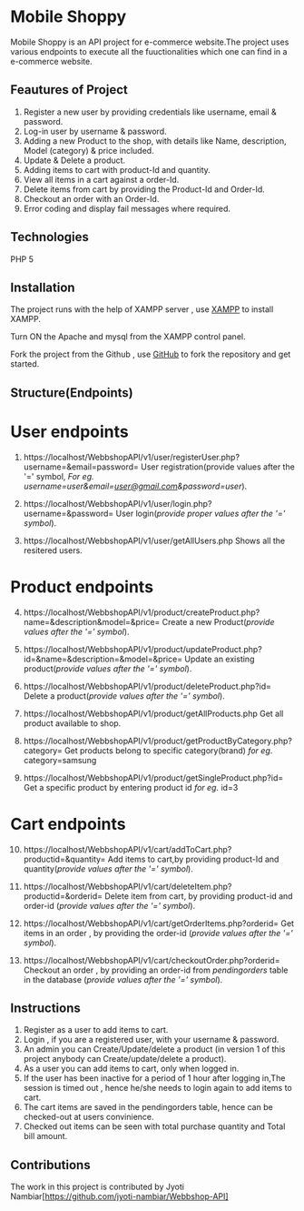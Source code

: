 # Mobile Shoppy
Mobile Shoppy is an API project for e-commerce website.The project uses various endpoints to execute all the fuuctionalities which one can find in a e-commerce website.

## Feautures of Project
1. Register a new user by providing credentials like username, email & password.
2. Log-in user by username & password.
3. Adding a new Product to the shop, with details like Name, description, Model (category) & price included.
4. Update & Delete a product.
5. Adding items to cart with product-Id and quantity.
6. View all items in a cart against a order-Id.
7. Delete items from cart by providing the Product-Id and Order-Id.
8. Checkout an order with an Order-Id.
9. Error coding and display fail messages where required.

## Technologies
PHP 5


## Installation
The project runs with the help of XAMPP server , use [XAMPP](https://www.apachefriends.org/download.html) to install XAMPP.

Turn ON the Apache and mysql from the XAMPP control panel.

Fork the project from the Github , use [GitHub](https://github.com/jyoti-nambiar/Webbshop-API.git) to fork the repository and get started.


## Structure(Endpoints)
# User endpoints
1. https://localhost/WebbshopAPI/v1/user/registerUser.php?username=&email=password=
   User registration(provide values after the '=' symbol, _For eg._ _username=user&email=user@gmail.com&password=user_).

2. https://localhost/WebbshopAPI/v1/user/login.php?username=&password=
   User login(_provide proper values after the '=' symbol_).

3. https://localhost/WebbshopAPI/v1/user/getAllUsers.php
    Shows all the resitered users.

# Product endpoints
4. https://localhost/WebbshopAPI/v1/product/createProduct.php?name=&description&model=&price=
Create a new Product(_provide values after the '=' symbol_).

5. https://localhost/WebbshopAPI/v1/product/updateProduct.php?id=&name=&description=&model=&price=
Update an existing product(_provide values after the '=' symbol_).

6. https://localhost/WebbshopAPI/v1/product/deleteProduct.php?id=
Delete a product(_provide values after the '=' symbol_).

7. https://localhost/WebbshopAPI/v1/product/getAllProducts.php
    Get all product available to shop.

8. https://localhost/WebbshopAPI/v1/product/getProductByCategory.php?category=
Get products belong to specific category(brand) _for eg_. category=samsung

9. https://localhost/WebbshopAPI/v1/product/getSingleProduct.php?id=
Get a specific product by entering product id _for eg._ id=3

# Cart endpoints
10. https://localhost/WebbshopAPI/v1/cart/addToCart.php?productid=&quantity=
Add items to cart,by providing product-Id and quantity(_provide values after the '=' symbol_).

11. https://localhost/WebbshopAPI/v1/cart/deleteItem.php?productid=&orderid=
Delete item from cart, by providing product-id and order-id (_provide values after the '=' symbol_).

12. https://localhost/WebbshopAPI/v1/cart/getOrderItems.php?orderid=
Get items in an order , by providing the order-id (_provide values after the '=' symbol_).

13. https://localhost/WebbshopAPI/v1/cart/checkoutOrder.php?orderid=
Checkout an order , by providing an order-id from _pendingorders_ table in the database (_provide values after the '=' symbol_).


## Instructions
1. Register as a user to add items to cart.
2. Login , if you are a registered user, with your username & password.
3. An admin you can Create/Update/delete a product (in version 1 of this project anybody can Create/update/delete a product).
4. As a user you can add items to cart, only when logged in.
5. If the user has been inactive for a period of 1 hour after logging in,The session is timed out , hence he/she needs to login again to add items to cart.
6. The cart items are saved in the pendingorders table, hence can be checked-out at users convinience.
7. Checked out items can be seen with total purchase quantity and Total bill amount.

## Contributions
The work in this project is contributed by Jyoti Nambiar[https://github.com/jyoti-nambiar/Webbshop-API]





